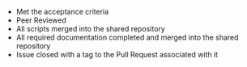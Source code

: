 - Met the acceptance criteria
- Peer Reviewed
- All scripts merged into the shared repository
- All required documentation completed and merged into the shared repository
- Issue closed with a tag to the Pull Request associated with it
